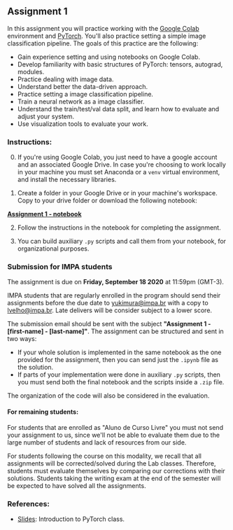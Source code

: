 
## Assignment 1

In this assignment you will practice working with the [Google Colab](https://colab.research.google.com/) environment and [PyTorch](pytorch.org). You'll also practice setting a simple image classification pipeline. The goals of this practice are the following:

* Gain experience setting and using notebooks on Google Colab.
* Develop familiarity with basic structures of PyTorch: tensors, autograd, modules.
* Practice dealing with image data.
* Understand better the data-driven approach.
* Practice setting a image classification pipeline.
* Train a neural network as a image classifier.
* Understand the train/test/val data split, and learn how to evaluate and adjust your system.
* Use visualization tools to evaluate your work.


### Instructions:

0. If you're using Google Colab, you just need to have a google account and an associated Google Drive. In case you're choosing to work locally in your machine you must set Anaconda or a `venv` virtual environment, and install the necessary libraries.

1. Create a folder in your Google Drive or in your machine's workspace. Copy to your drive folder or download the following notebook:

 [**Assignment 1 - notebook**](https://colab.research.google.com/drive/1t8gHrqvAQ_ip2Dr6nI3JOnkgRiSVqhAd?usp=sharing)

2. Follow the instructions in the notebook for completing the assignment.

3. You can build auxiliary `.py` scripts and call them from your notebook, for organizational purposes.

### Submission for IMPA students

The assignment is due on **Friday, September 18 2020** at 11:59pm (GMT-3).

IMPA students that are regularly enrolled in the program should send their assignments before the due date to <yukimura@impa.br> with a copy to <lvelho@impa.br>. Late delivers will be consider subject to a lower score.

The submission email should be sent with the subject **"Assignment 1 - [first-name] - [last-name]"**. The assignment can be structured and sent in two ways:
* If your whole solution is implemented in the same notebook as the one provided for the assignment, then you can send just the `.ipynb` file as the solution.
* If parts of your implementation were done in auxiliary `.py` scripts, then you must send both the final notebook and the scripts inside a `.zip` file.

The organization of the code will also be considered in the evaluation.

#### For remaining students:

For students that are enrolled as "Aluno de Curso Livre" you must not send your assignment to us, since we'll not be able to evaluate them due to the large number of students and lack of resources from our side.

For students following the course on this modality, we recall that all assignments will be corrected/solved during the Lab classes. Therefore, students must evaluate themselves by comparing our corrections with their solutions. Students taking the writing exam at the end of the semester will be expected to have solved all the assignments.

### References:

* [Slides](https://slides.com/danielyukimura/deck-493038): Introduction to PyTorch class.
